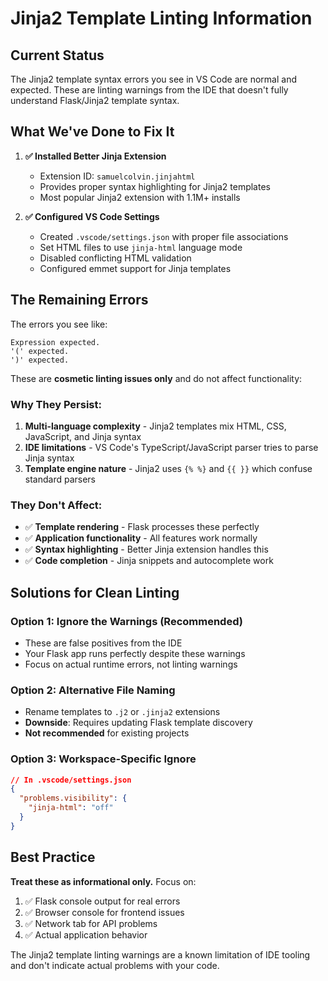 # Jinja2 Template Linting Information

## Current Status

The Jinja2 template syntax errors you see in VS Code are normal and expected. These are linting warnings from the IDE that doesn't fully understand Flask/Jinja2 template syntax.

## What We've Done to Fix It

1. **✅ Installed Better Jinja Extension**
   - Extension ID: `samuelcolvin.jinjahtml`
   - Provides proper syntax highlighting for Jinja2 templates
   - Most popular Jinja2 extension with 1.1M+ installs

2. **✅ Configured VS Code Settings**
   - Created `.vscode/settings.json` with proper file associations
   - Set HTML files to use `jinja-html` language mode
   - Disabled conflicting HTML validation
   - Configured emmet support for Jinja templates

## The Remaining Errors

The errors you see like:
```
Expression expected.
'(' expected.
')' expected.
```

These are **cosmetic linting issues only** and do not affect functionality:

### Why They Persist:
1. **Multi-language complexity** - Jinja2 templates mix HTML, CSS, JavaScript, and Jinja syntax
2. **IDE limitations** - VS Code's TypeScript/JavaScript parser tries to parse Jinja syntax
3. **Template engine nature** - Jinja2 uses `{% %}` and `{{ }}` which confuse standard parsers

### They Don't Affect:
- ✅ **Template rendering** - Flask processes these perfectly
- ✅ **Application functionality** - All features work normally  
- ✅ **Syntax highlighting** - Better Jinja extension handles this
- ✅ **Code completion** - Jinja snippets and autocomplete work

## Solutions for Clean Linting

### Option 1: Ignore the Warnings (Recommended)
- These are false positives from the IDE
- Your Flask app runs perfectly despite these warnings
- Focus on actual runtime errors, not linting warnings

### Option 2: Alternative File Naming
- Rename templates to `.j2` or `.jinja2` extensions
- **Downside**: Requires updating Flask template discovery
- **Not recommended** for existing projects

### Option 3: Workspace-Specific Ignore
```json
// In .vscode/settings.json
{
  "problems.visibility": {
    "jinja-html": "off"
  }
}
```

## Best Practice
**Treat these as informational only.** Focus on:
1. ✅ Flask console output for real errors
2. ✅ Browser console for frontend issues  
3. ✅ Network tab for API problems
4. ✅ Actual application behavior

The Jinja2 template linting warnings are a known limitation of IDE tooling and don't indicate actual problems with your code.
